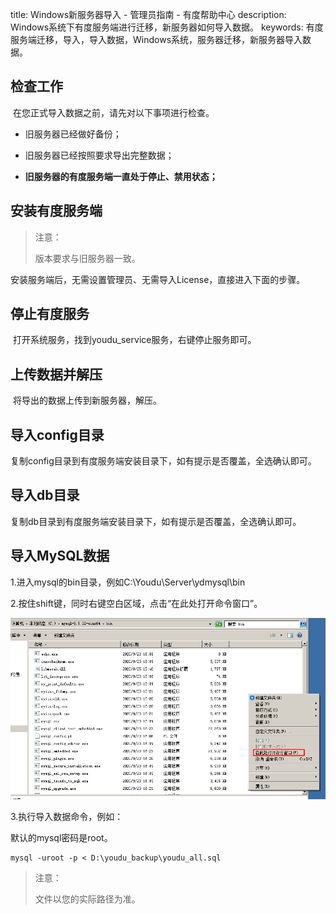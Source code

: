 title: Windows新服务器导入 - 管理员指南 - 有度帮助中心
description: Windows系统下有度服务端进行迁移，新服务器如何导入数据。
keywords: 有度服务端迁移，导入，导入数据，Windows系统，服务器迁移，新服务器导入数据。

## 检查工作

​		在您正式导入数据之前，请先对以下事项进行检查。

- 旧服务器已经做好备份；

- 旧服务器已经按照要求导出完整数据；

- **旧服务器的有度服务端一直处于停止、禁用状态；**

## 安装有度服务端

> 注意：
>
> 版本要求与旧服务器一致。

​		安装服务端后，无需设置管理员、无需导入License，直接进入下面的步骤。

## 停止有度服务

​		打开系统服务，找到youdu_service服务，右键停止服务即可。

## 上传数据并解压

​		将导出的数据上传到新服务器，解压。

## 导入config目录

​		复制config目录到有度服务端安装目录下，如有提示是否覆盖，全选确认即可。

## 导入db目录

​		复制db目录到有度服务端安装目录下，如有提示是否覆盖，全选确认即可。

## 导入MySQL数据

1.进入mysql的bin目录，例如C:\Youdu\Server\ydmysql\bin

2.按住shift键，同时右键空白区域，点击“在此处打开命令窗口”。

![image-20201118144411189](res/f01_00007/image-20201118144411189.png)

3.执行导入数据命令，例如：

默认的mysql密码是root。

```
mysql -uroot -p < D:\youdu_backup\youdu_all.sql
```

> 注意：
>
> 文件以您的实际路径为准。
